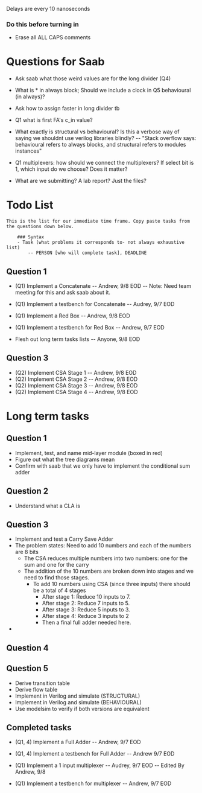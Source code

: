 Delays are every 10 nanoseconds

### Do this before turning in

- Erase all ALL CAPS comments

# Questions for Saab
- Ask saab what those weird values are for the long divider (Q4)
- What is * in always block; Should we include a clock in Q5 behavioural (in always)?
- Ask how to assign faster in long divider tb
- Q1 what is first FA's c_in value?

- What exactly is structural vs behavioural? Is this a verbose way of saying we shouldnt use verilog libraries blindly?
-- "Stack overflow says: behavioural refers to always blocks, and structural refers to modules instances"
- Q1 multiplexers: how should we connect the multiplexers? If select bit is 1, which input do we choose? Does it matter?
- What are we submitting? A lab report? Just the files?

# Todo List

    This is the list for our immediate time frame. Copy paste tasks from the questions down below.
    
        ### Syntax
        - Task (what problems it corresponds to- not always exhaustive list)
            -- PERSON [who will complete task], DEADLINE


## Question 1
- (Q1) Implement a Concatenate
    -- Andrew, 9/8 EOD
    -- Note: Need team meeting for this and ask saab about it. 
- (Q1) Implement a testbench for Concatenate
    -- Audrey, 9/7 EOD

- (Q1) Implement a Red Box
    -- Andrew, 9/8 EOD
- (Q1) Implement a testbench for Red Box
    -- Andrew, 9/7 EOD

- Flesh out long term tasks lists
    -- Anyone, 9/8 EOD

## Question 3
- (Q2) Implement CSA Stage 1
    -- Andrew, 9/8 EOD
- (Q2) Implement CSA Stage 2
    -- Andrew, 9/8 EOD
- (Q2) Implement CSA Stage 3
    -- Andrew, 9/8 EOD
- (Q2) Implement CSA Stage 4
    -- Andrew, 9/8 EOD


# Long term tasks

## Question 1
- Implement, test, and name mid-layer module (boxed in red)
- Figure out what the tree diagrams mean
- Confirm with saab that we only have to implement the conditional sum adder

## Question 2
- Understand what a CLA is

## Question 3
- Implement and test a Carry Save Adder
- The problem states: Need to add 10 numbers and each of the numbers are 8 bits
    - The CSA reduces multiple numbers into two numbers: one for the sum and one for the carry
    - The addition of the 10 numbers are broken down into stages and we need to find those stages.
        - To add 10 numbers using CSA (since three inputs) there should be a total of 4 stages
            - After stage 1: Reduce 10 inputs to 7. 
            - After stage 2: Reduce 7 inputs to 5. 
            - After stage 3: Reduce 5 inputs to 3. 
            - After stage 4: Reduce 3 inputs to 2 
            - Then a final full adder needed here.
- 

## Question 4


## Question 5
- Derive transition table
- Derive flow table
- Implement in Verilog and simulate (STRUCTURAL)
- Implement in Verilog and simulate (BEHAVIOURAL)
- Use modelsim to verify if both versions are equivalent



## Completed tasks

- (Q1, 4) Implement a Full Adder 
    -- Andrew, 9/7 EOD
- (Q1, 4) Implement a testbench for  Full Adder
    -- Andrew 9/7 EOD

- (Q1) Implement a 1 input multiplexer 
    -- Audrey, 9/7 EOD
    -- Edited By Andrew, 9/8
- (Q1) Implement a testbench for multiplexer
    -- Andrew, 9/7 EOD